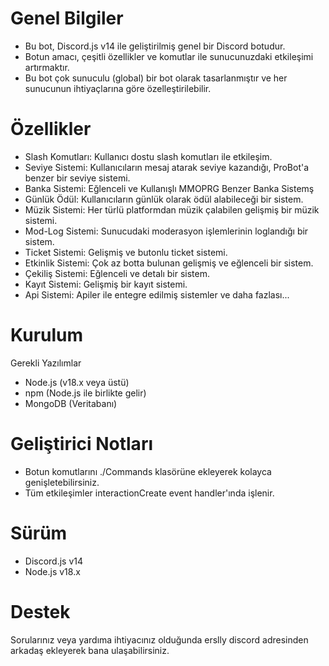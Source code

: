# Genel Bilgiler

- Bu bot, Discord.js v14 ile geliştirilmiş genel bir Discord botudur.
- Botun amacı, çeşitli özellikler ve komutlar ile sunucunuzdaki etkileşimi artırmaktır.
- Bu bot çok sunuculu (global) bir bot olarak tasarlanmıştır ve her sunucunun ihtiyaçlarına göre özelleştirilebilir.

# Özellikler

- Slash Komutları: Kullanıcı dostu slash komutları ile etkileşim.
- Seviye Sistemi: Kullanıcıların mesaj atarak seviye kazandığı, ProBot'a benzer bir seviye sistemi.
- Banka Sistemi: Eğlenceli ve Kullanışlı MMOPRG Benzer Banka Sistemş
- Günlük Ödül: Kullanıcıların günlük olarak ödül alabileceği bir sistem.
- Müzik Sistemi: Her türlü platformdan müzik çalabilen gelişmiş bir müzik sistemi.
- Mod-Log Sistemi: Sunucudaki moderasyon işlemlerinin loglandığı bir sistem.
- Ticket Sistemi: Gelişmiş ve butonlu ticket sistemi.
- Etkinlik Sistemi: Çok az botta bulunan gelişmiş ve eğlenceli bir sistem.
- Çekiliş Sistemi: Eğlenceli ve detalı bir sistem.
- Kayıt Sistemi: Gelişmiş bir kayıt sistemi.
- Api Sistemi: Apiler ile entegre edilmiş sistemler ve daha fazlası...

# Kurulum

Gerekli Yazılımlar
 
- Node.js (v18.x veya üstü)
- npm (Node.js ile birlikte gelir)
- MongoDB (Veritabanı) 

# Geliştirici Notları

- Botun komutlarını ./Commands klasörüne ekleyerek kolayca genişletebilirsiniz.
- Tüm etkileşimler interactionCreate event handler'ında işlenir.

# Sürüm
- Discord.js v14
- Node.js v18.x

# Destek
Sorularınız veya yardıma ihtiyacınız olduğunda erslly discord adresinden arkadaş ekleyerek bana ulaşabilirsiniz.
